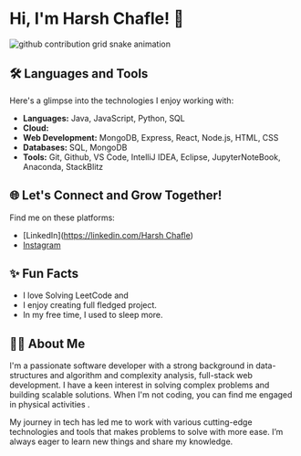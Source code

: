 
# Hi, I'm Harsh Chafle! 👋

<picture>
  <source
    media="(prefers-color-scheme: dark)"
    srcset="https://raw.githubusercontent.com/paltane/snk/output/github-contribution-grid-snake-dark.svg"
  />
  <source
    media="(prefers-color-scheme: light)"
    srcset="https://raw.githubusercontent.com/paltane/snk/output/github-contribution-grid-snake.svg"
  />
  <img
    alt="github contribution grid snake animation"
    src="https://raw.githubusercontent.com/paltane/snk/output/github-contribution-grid-snake.svg"
  />
</picture>

## 🛠️ Languages and Tools
Here's a glimpse into the technologies I enjoy working with:

- **Languages:** Java, JavaScript, Python, SQL
- **Cloud:** 
- **Web Development:** MongoDB, Express, React, Node.js, HTML, CSS
- **Databases:** SQL, MongoDB
- **Tools:** Git, Github, VS Code, IntelliJ IDEA, Eclipse, JupyterNoteBook, Anaconda, StackBlitz

## 🌐 Let's Connect and Grow Together!
Find me on these platforms:

- [LinkedIn]([https://linkedin.com/Harsh Chafle](https://www.linkedin.com/in/harsh-chafle-641809292/))
- [Instagram](ig)

## ✨ Fun Facts
- I love Solving LeetCode and  
- I enjoy creating full fledged project.
- In my free time, I used to sleep more.
  
## 🧑‍💻 About Me
I'm a passionate software developer with a strong background in data-structures and algorithm and complexity analysis, full-stack web development. I have a keen interest in solving complex problems and building scalable solutions. When I'm not coding, you can find me engaged in physical activities .

My journey in tech has led me to work with various cutting-edge technologies and tools that makes problems to solve with more ease. I’m always eager to learn new things and share my knowledge.
